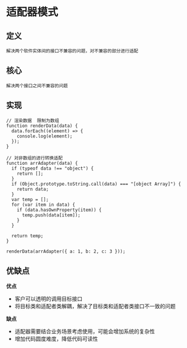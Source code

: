 # 适配器模式

## 定义

`解决两个软件实体间的接口不兼容的问题，对不兼容的部分进行适配`

## 核心

`解决两个接口之间不兼容的问题`

## 实现

```
// 渲染数据  限制为数组
function renderData(data) {
  data.forEach((element) => {
    console.log(element);
  });
}

// 对非数组的进行转换适配
function arrAdapter(data) {
  if (typeof data !== "object") {
    return [];
  }
  if (Object.prototype.toString.call(data) === "[object Array]") {
    return data;
  }
  var temp = [];
  for (var item in data) {
    if (data.hasOwnProperty(item)) {
      temp.push(data[item]);
    }
  }

  return temp;
}

renderData(arrAdapter({ a: 1, b: 2, c: 3 }));
```

## 优缺点

**优点**

- 客户可以透明的调用目标接口
- 将目标类和适配者类解耦，解决了目标类和适配者类接口不一致的问题

**缺点**

- 适配器需要结合业务场景考虑使用，可能会增加系统的复杂性
- 增加代码圆度难度，降低代码可读性
